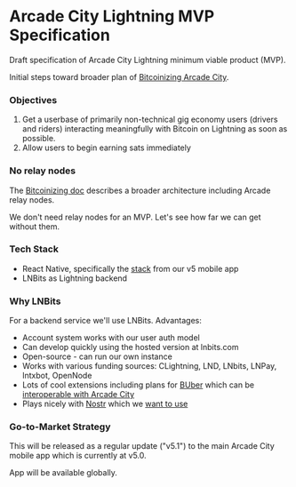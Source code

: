 # Arcade City Lightning MVP Specification

Draft specification of Arcade City Lightning minimum viable product (MVP).

Initial steps toward broader plan of [Bitcoinizing Arcade City](bitcoinizing.md).

### Objectives

1. Get a userbase of primarily non-technical gig economy users (drivers and riders) interacting meaningfully with Bitcoin on Lightning as soon as possible.
2. Allow users to begin earning sats immediately

### No relay nodes

The [Bitcoinizing doc](bitcoinizing.md) describes a broader architecture including Arcade relay nodes.

We don't need relay nodes for an MVP. Let's see how far we can get without them.

### Tech Stack

- React Native, specifically the [stack](https://github.com/ArcadeCity/arcade#tech-stack) from our v5 mobile app
- LNBits as Lightning backend

### Why LNBits

For a backend service we'll use LNBits. Advantages:

- Account system works with our user auth model
- Can develop quickly using the hosted version at lnbits.com
- Open-source - can run our own instance
- Works with various funding sources: CLightning, LND, LNbits, LNPay, lntxbot, OpenNode
- Lots of cool extensions including plans for [BUber](https://twitter.com/arcbtc/status/1434255551312060419) which can be [interoperable with Arcade City](https://twitter.com/arcbtc/status/1434259197596684294)
- Plays nicely with [Nostr](https://github.com/fiatjaf/nostr) which we [want to use](https://twitter.com/ArcadeCityHall/status/1434574141756264452)

### Go-to-Market Strategy

This will be released as a regular update ("v5.1") to the main Arcade City mobile app which is currently at v5.0.

App will be available globally.
